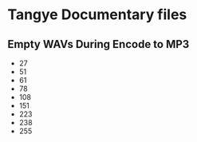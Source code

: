 # Tangye Documentary files

## Empty WAVs During Encode to MP3

* 27
* 51
* 61
* 78
* 108
* 151
* 223
* 238
* 255
